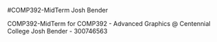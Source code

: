 #COMP392-MidTerm Josh Bender

COMP392-MidTerm for COMP392 - Advanced Graphics @ Centennial College
Josh Bender - 300746563
